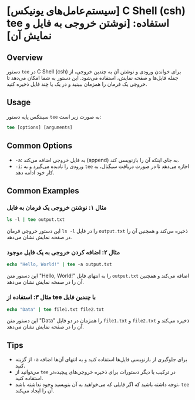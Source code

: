 # [سیستم‌عامل‌های یونیکس] C Shell (csh) tee استفاده: [نوشتن خروجی به فایل و نمایش آن]

## Overview
دستور `tee` در C Shell (csh) برای خواندن ورودی و نوشتن آن به چندین خروجی، از جمله فایل‌ها و صفحه نمایش، استفاده می‌شود. این دستور به شما امکان می‌دهد تا خروجی یک فرمان را همزمان ببینید و در یک یا چند فایل ذخیره کنید.

## Usage
سینتکس پایه دستور `tee` به صورت زیر است:

```csh
tee [options] [arguments]
```

## Common Options
- `-a`: به فایل خروجی اضافه می‌کند (append) به جای اینکه آن را بازنویسی کند.
- `-i`: ورودی را نادیده می‌گیرد و به `tee` اجازه می‌دهد تا در صورت دریافت سیگنال، به کار خود ادامه دهد.

## Common Examples
### مثال ۱: نوشتن خروجی یک فرمان به فایل
```csh
ls -l | tee output.txt
```
این دستور خروجی فرمان `ls -l` را در فایل `output.txt` ذخیره می‌کند و همچنین آن را در صفحه نمایش نشان می‌دهد.

### مثال ۲: اضافه کردن خروجی به یک فایل موجود
```csh
echo "Hello, World!" | tee -a output.txt
```
این دستور متن "Hello, World!" را به انتهای فایل `output.txt` اضافه می‌کند و همچنین آن را در صفحه نمایش نشان می‌دهد.

### مثال ۳: استفاده از tee با چندین فایل
```csh
echo "Data" | tee file1.txt file2.txt
```
این دستور متن "Data" را همزمان در دو فایل `file1.txt` و `file2.txt` ذخیره می‌کند و آن را در صفحه نمایش نشان می‌دهد.

## Tips
- از گزینه `-a` برای جلوگیری از بازنویسی فایل‌ها استفاده کنید و به انتهای آن‌ها اضافه کنید.
- می‌توانید از `tee` در ترکیب با دیگر دستورات برای ذخیره خروجی‌های پیچیده‌تر استفاده کنید.
- توجه داشته باشید که اگر فایلی که می‌خواهید به آن بنویسید وجود نداشته باشد، `tee` آن را ایجاد می‌کند.